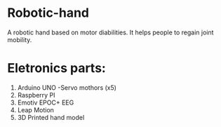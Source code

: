 # Robotic-hand
 A robotic hand based on motor diabilities. It helps people to regain joint mobility.
 
 # Eletronics parts:
 1. Arduino UNO
  -Servo mothors (x5) 
 2. Raspberry PI
 3. Emotiv EPOC+ EEG
 4. Leap Motion
 5. 3D Printed hand model
